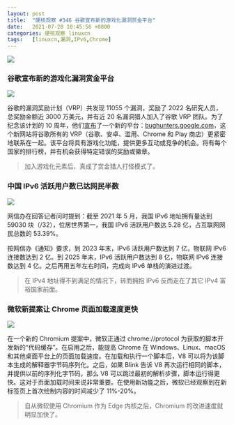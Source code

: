 ```yaml
---
layout: post
title:	"硬核观察 #346 谷歌宣布新的游戏化漏洞赏金平台"
date:	2021-07-28 10:45:56 +0800 
categories:	硬核观察 linuxcn 
tags:	[linuxcn,漏洞,IPv6,Chrome]
---
```



![](/Asserts/Images//attachment/album/202107/28/104448cb5iydc5knd6u72d.jpg)


### 谷歌宣布新的游戏化漏洞赏金平台


![](/Asserts/Images//attachment/album/202107/28/104500hw9ykz12j55bndwk.jpg)


谷歌的漏洞奖励计划（VRP）共发现 11055 个漏洞，奖励了 2022 名研究人员，总奖励金额近 3000 万美元，并有近 20 名漏洞猎人加入了谷歌 VRP 团队。为了纪念该计划的 10 周年，他们[宣布](https://security.googleblog.com/2021/07/a-new-chapter-for-googles-vulnerability.html)了一个新的平台：[bughunters.google.com](http://bughunters.google.com/)，这个新网站将谷歌所有的 VRP（谷歌、安卓、滥用、Chrome 和 Play 商店）更紧密地联系在一起。该平台将具有游戏化功能，提供更多互动或竞争的机会。将有每个国家的排行榜，并有机会获得特定错误的奖励或徽章。



> 
> 加入游戏化元素后，真成了赏金猎人打怪模式了。
> 
> 
> 


### 中国 IPv6 活跃用户数已达网民半数


![](/Asserts/Images//attachment/album/202107/28/104527td0j84ap0a0a88ua.jpg)


网信办在回答记者问时提到：截至 2021 年 5 月，我国 IPv6 地址拥有量达到 59030 块（/32），位居世界第一，我国 IPv6 活跃用户数达 5.28 亿，占互联网网民总数的 53.39%。


按网信办《通知》要求，到 2023 年末，IPv6 活跃用户数达到 7 亿，物联网 IPv6 连接数达到 2 亿。到 2025 年末，IPv6 活跃用户数达到 8 亿，物联网 IPv6 连接数达到 4 亿。之后再用五年左右时间，完成向 IPv6 单栈的演进过渡。



> 
> 在 IPv4 地址得不到满足的情况下，转而拥抱 IPv6 反而走在了其它 IPv4 富裕国家前面。
> 
> 
> 


### 微软新提案让 Chrome 页面加载速度更快


![](/Asserts/Images//attachment/album/202107/28/104541o0kgt2bkgfzbslff.jpg)


在一个新的 Chromium 提案中，微软正通过 chrome://protocol 为获取的脚本开发新的“代码缓存”。在启用之后，能提高 Chrome 在 Windows、Linux、macOS 和其他桌面平台上的页面加载速度。在加载和执行一个脚本后，V8 可以将为该脚本生成的解释器字节码序列化。之后，如果 Blink 告诉 V8 再次运行相同的脚本，并提供以前的序列化字节码，那么 V8 可以跳过最初的解析步骤，脚本运行得更快。这对于页面加载时间来说非常重要。在使用新功能之后，微软已经观察到在新标签页上首次绘制内容的时间减少了 11%-20%。



> 
> 自从微软使用 Chromium 作为 Edge 内核之后，Chromium 的改进速度就明显加快了。
> 
> 
>
